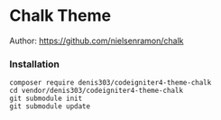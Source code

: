 # Chalk Theme

Author: https://github.com/nielsenramon/chalk

### Installation

```
composer require denis303/codeigniter4-theme-chalk
cd vendor/denis303/codeigniter4-theme-chalk
git submodule init
git submodule update
```